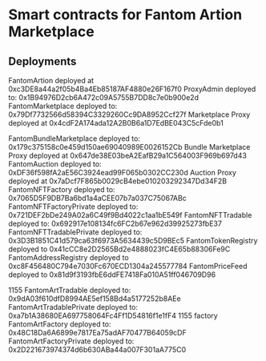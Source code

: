 # Smart contracts for Fantom Artion Marketplace



## Deployments
FantomArtion deployed at 0xc3DE8a44a2f05b4Ba4Eb85187AF4880e26F167f0
ProxyAdmin deployed to: 0x1B94976D2cb6A472c09A5755B7DD8c7e0b900e2d
FantomMarketplace deployed to: 0x79Df7732566d58394C3329260Cc9DA8952Ccf27f
Marketplace Proxy deployed at 0x4cdF2A174ada12A2B0B6a1D7EdBE043C5cFde0b1

FantomBundleMarketplace deployed to: 0x179c375158c0e459d150ae69040989E0026152Cb
Bundle Marketplace Proxy deployed at  0x647de38E03beA2EafB29a1C564003F969b697d43
FantomAuction deployed to: 0xDF36f598fA2aE56C3924ead99F065b0302CC230d
Auction Proxy deployed at  0x7aDcf7F865b0029cB4ebe010203292347Dd34F2B
FantomNFTFactory deployed to: 0x7065D5F9DB7Ba6bd1a4aCEE07b7a037C75067ABc
FantomNFTFactoryPrivate deployed to: 0x721DEF2bDe249A02a6C49f9Bd4022c1aa1bE549f
FantomNFTTradable deployed to: 0x692917e108134fc6FC2b67e962d39925273fbE37
FantomNFTTradablePrivate deployed to: 0x3D3B1851C41d579ca63f6973A5634439c5D9BEc5
FantomTokenRegistry deployed to 0x41cCC8e2D2565Bd2e4888023fC4E65b88306Fe9C
FantomAddressRegistry deployed to 0xc8F456480C794e7030Fc670ECD1304a245577784
FantomPriceFeed deployed to 0x81d9f3193fbE6ddFE7418Fa010A51ff046709D96

1155
FantomArtTradable deployed to: 0x9dA03f610dfD8994AE5ef158Bd4a5177252b8AEe
FantomArtTradablePrivate deployed to: 0xa7b1A38680EA697758064Fc4Ff1D54816f1e1fF4
1155 factory
FantomArtFactory deployed to: 0x48C18Da6A6899e7817Ea75adAF70477B64059cDF
FantomArtFactoryPrivate deployed to: 0x2D221673974374d6b630ABa44a007F301aA775C0

